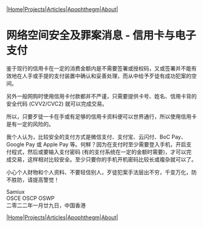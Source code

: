 |[Home](/README.md)|[Projects](/projects.md)|[Articles](/articles.md)|[Apophthegm](/apophthegm.md)|[About](/about.md)|

# 网络空间安全及罪案消息 - 信用卡与电子支付

鉴于现行的信用卡在一定的消费金额内是不需要签署或授权码，又或签署并不能有效地在人手或手提的支付装置中确认和妥善处理，而从中给予歹徒有成功犯案的空间。

另外一般网购时使用信用卡付款都并不严谨，只需要提供卡号、姓名、信用卡背的安全代码 (CVV2/CVC2) 就可以完成交易。

所以，只要歹徒一卡在手或有足够的信用卡资料便可以世界通行，所以使用信用卡是有一定的风险的。

我个人认为，比较安全的支付方式是微信支付、支付宝、云闪付、BoC Pay、Google Pay 或 Apple Pay 等。何觧？因为在支付时至少需要登入手机，开启支付程式，然后或要输入支付密码 (有的支付系统在一定的金额时需要)，才可以完成交易，这样相对比较安全。至少只要你的手机开机密码比较长或複杂就可以了。

小心个人财物和个人资料、不要轻信别人，歹徒犯案手法层出不穷，千变万化，防不胜防，请提高警觉！

Samiux  
OSCE  OSCP  OSWP  
二零二二年一月廿九日，中国香港  

|[Home](/README.md)|[Projects](/projects.md)|[Articles](/articles.md)|[Apophthegm](/apophthegm.md)|[About](/about.md)|
